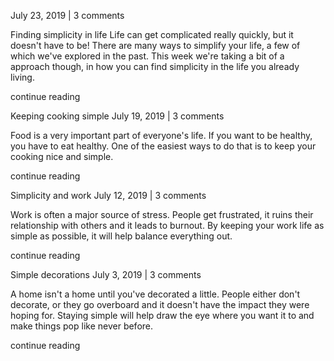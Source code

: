 July 23, 2019 | 3 comments

Finding simplicity in life
Life can get complicated really quickly, but it doesn't have to be! There are many ways to simplify your life, a few of which we've explored in the past. This week we're taking a bit of a approach though, in how you can find simplicity in the life you already living.

continue reading

Keeping cooking simple
July 19, 2019 | 3 comments

Food is a very important part of everyone's life. If you want to be healthy, you have to eat healthy. One of the easiest ways to do that is to keep your cooking nice and simple.

continue reading

Simplicity and work
July 12, 2019 | 3 comments

Work is often a major source of stress. People get frustrated, it ruins their relationship with others and it leads to burnout. By keeping your work life as simple as possible, it will help balance everything out.

continue reading

Simple decorations
July 3, 2019 | 3 comments

A home isn't a home until you've decorated a little. People either don't decorate, or they go overboard and it doesn't have the impact they were hoping for. Staying simple will help draw the eye where you want it to and make things pop like never before.

continue reading
